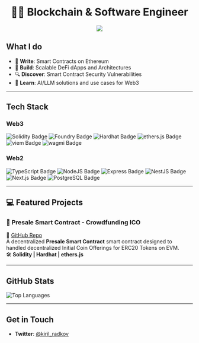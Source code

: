 <!-- Banner (Optional) -->
<!-- <img width="100%" src="https://user-images.githubusercontent.com/.../your-banner.png" alt="Blockchain & Software Engineer" /> -->

<h1 align="center">👋🏻 Blockchain & Software Engineer</h1>

<!-- Badges (Optional) -->
<p align="center">
  <a href="https://www.linkedin.com/in/kiril-radkov-a85745347/"><img src="https://img.shields.io/badge/LinkedIn-Profile-blue?style=flat&logo=linkedin" /></a>
</p>

## What I do

- 📝 **Write**: Smart Contracts on Ethereum
- 💸 **Build**: Scalable DeFi dApps and Architectures
- 🔍 **Discover**: Smart Contract Security Vulnerabilities
- 🤖 **Learn**: AI/LLM solutions and use cases for Web3

---

## Tech Stack

### **Web3**

![Solidity Badge](https://img.shields.io/badge/-Solidity-363636?logo=solidity&logoColor=white)
![Foundry Badge](https://img.shields.io/badge/-Foundry-blueviolet)
![Hardhat Badge](https://img.shields.io/badge/-Hardhat-FFCF00?logo=hardhat&logoColor=black)
![ethers.js Badge](https://img.shields.io/badge/-ethers.js-4C46E6?logo=ethereum&logoColor=white)
![viem Badge](https://img.shields.io/badge/-viem-black)
![wagmi Badge](https://img.shields.io/badge/-wagmi-00BDB3)

### **Web2**

![TypeScript Badge](https://img.shields.io/badge/-TypeScript-007ACC?logo=typescript&logoColor=white)
![NodeJS Badge](https://img.shields.io/badge/-Node.js-339933?logo=node.js&logoColor=white)
![Express Badge](https://img.shields.io/badge/-Express.js-000000?logo=express&logoColor=white)
![NestJS Badge](https://img.shields.io/badge/-NestJS-E0234E?logo=nestjs&logoColor=white)
![Next.js Badge](https://img.shields.io/badge/-Next.js-000000?logo=next.js&logoColor=white)
![PostgreSQL Badge](https://img.shields.io/badge/-PostgreSQL-336791?logo=postgresql&logoColor=white)

---

## 💻 Featured Projects

### 🚀 **Presale Smart Contract - Crowdfunding ICO**
🔗 [GitHub Repo](https://github.com/kirilradkov14/presale-contract)  
A decentralized **Presale Smart Contract** smart contract designed to handled decentralized Initial Coin Offerings for ERC20 Tokens on EVM.  
🛠️ **Solidity | Hardhat | ethers.js**

---

## GitHub Stats

![Top Languages](https://github-readme-stats.vercel.app/api/top-langs/?username=kirilradkov14&layout=compact&theme=radical)

---

## Get in Touch

- **Twitter**: [@kiril_radkov](https://twitter.com/kiril_radkov)
